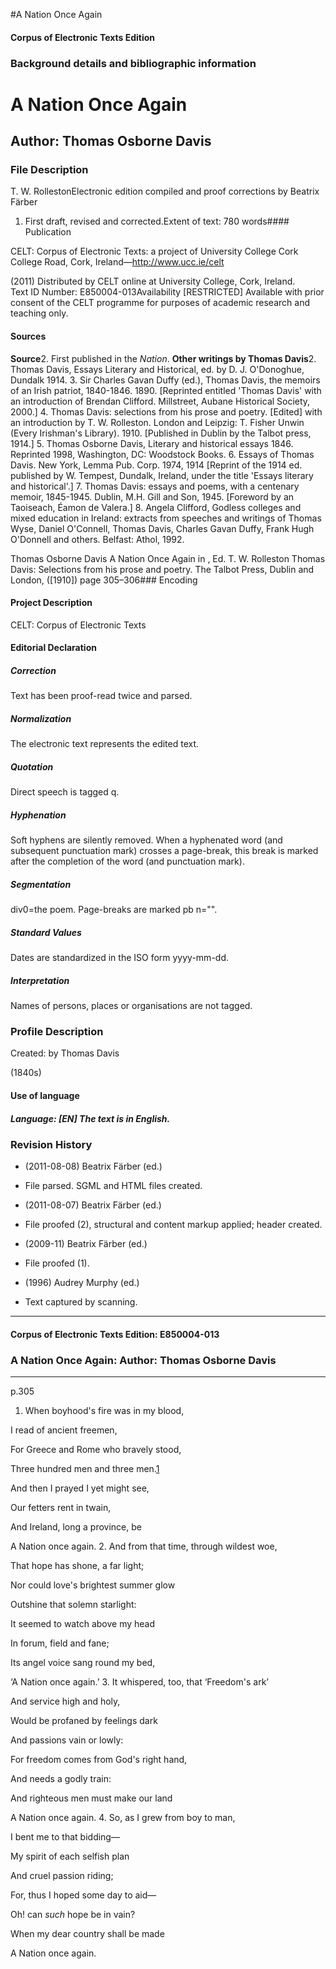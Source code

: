 

#A Nation Once Again


<!-- // 
 function footNote(link) {
 openpopup = window.open(link,"openpopup","width=512,height=128,left=256,top=256,resizable=no,scrollbars=1,menubar=1,statusbar=0,toolbar=0");
}
// -->



#### Corpus of Electronic Texts Edition


### Background details and bibliographic information


A Nation Once Again
===================


Author: Thomas Osborne Davis
----------------------------


### File Description

T. W. RollestonElectronic edition compiled and proof corrections by Beatrix Färber

 1. First draft, revised and corrected.Extent of text: 
780 words#### Publication


CELT: Corpus of Electronic Texts: a project of University College Cork  
College Road, Cork, Ireland—http://www.ucc.ie/celt

 (2011) Distributed by CELT online at University College, Cork, Ireland.  
Text ID Number: E850004-013Availability [RESTRICTED] 
Available with prior consent of the CELT programme for purposes of academic research and teaching only.


#### Sources


**Source**2. First published in the *Nation*.
**Other writings by Thomas Davis**2. Thomas Davis, Essays Literary and Historical, ed. by D. J. O'Donoghue, Dundalk 1914.
3. Sir Charles Gavan Duffy (ed.), Thomas Davis, the memoirs of an Irish patriot, 1840-1846. 1890. [Reprinted entitled 'Thomas Davis' with an introduction of Brendan Clifford. Millstreet, Aubane Historical Society, 2000.]
4. Thomas Davis: selections from his prose and poetry. [Edited] with an introduction by T. W. Rolleston. London and Leipzig: T. Fisher Unwin (Every Irishman's Library). 1910. [Published in Dublin by the Talbot press, 1914.]
5. Thomas Osborne Davis, Literary and historical essays 1846. Reprinted 1998, Washington, DC: Woodstock Books.
6. Essays of Thomas Davis. New York, Lemma Pub. Corp. 1974, 1914 [Reprint of the 1914 ed. published by W. Tempest, Dundalk, Ireland, under the title 'Essays literary and historical'.]
7. Thomas Davis: essays and poems, with a centenary memoir, 1845-1945. Dublin, M.H. Gill and Son, 1945. [Foreword by an Taoiseach, Éamon de Valera.]
8. Angela Clifford, Godless colleges and mixed education in Ireland: extracts from speeches and writings of Thomas Wyse, Daniel O'Connell, Thomas Davis, Charles Gavan Duffy, Frank Hugh O'Donnell and others. Belfast: Athol, 1992.

Thomas Osborne Davis A Nation Once Again in , Ed. T. W. Rolleston Thomas Davis: Selections from his prose and poetry. The Talbot Press, Dublin and London, ([1910]) page 305–306### Encoding


#### Project Description


CELT: Corpus of Electronic Texts


#### Editorial Declaration


##### Correction


Text has been proof-read twice and parsed.


##### Normalization


The electronic text represents the edited text.


##### Quotation


Direct speech is tagged q.


##### Hyphenation


Soft hyphens are silently removed. When a hyphenated word (and subsequent punctuation mark) crosses a page-break, this break is marked after the completion of the word (and punctuation mark).


##### Segmentation


div0=the poem. Page-breaks are marked pb n="".


##### Standard Values


Dates are standardized in the ISO form yyyy-mm-dd.


##### Interpretation


Names of persons, places or organisations are not tagged.


### Profile Description


Created: by Thomas Davis

 (1840s) 
#### Use of language


##### Language: [EN] The text is in English.


### Revision History


* (2011-08-08) Beatrix Färber (ed.)

* File parsed. SGML and HTML files created.
* (2011-08-07) Beatrix Färber (ed.)

* File proofed (2), structural and content markup applied; header created.
* (2009-11) Beatrix Färber (ed.)

* File proofed (1).
* (1996) Audrey Murphy (ed.)

* Text captured by scanning.




---


#### Corpus of Electronic Texts Edition: E850004-013


### A Nation Once Again: Author: Thomas Osborne Davis




---

p.305


1. When boyhood's fire was in my blood,
  
I read of ancient freemen,
  
For Greece and Rome who bravely stood,
  
Three hundred men and three men.[1](javascript:footNote('E850004-013/note001.html'))
  
And then I prayed I yet might see,
  
Our fetters rent in twain,
  
And Ireland, long a province, be
  
A Nation once again.
2. And from that time, through wildest woe,
  
That hope has shone, a far light;
  
Nor could love's brightest summer glow
  
Outshine that solemn starlight:
  
It seemed to watch above my head
  
In forum, field and fane;
  
Its angel voice sang round my bed,
  
‘A Nation once again.’
3. It whispered, too, that ‘Freedom's ark’
  
And service high and holy,
  
Would be profaned by feelings dark
  
And passions vain or lowly:
  
For freedom comes from God's right hand,
  
And needs a godly train:
  
And righteous men must make our land
  
A Nation once again.
4. So, as I grew from boy to man,
  
I bent me to that bidding—
  
My spirit of each selfish plan
  
And cruel passion riding;
  
For, thus I hoped some day to aid—
  
Oh! can *such* hope be in vain?
  
When my dear country shall be made
  
A Nation once again.








